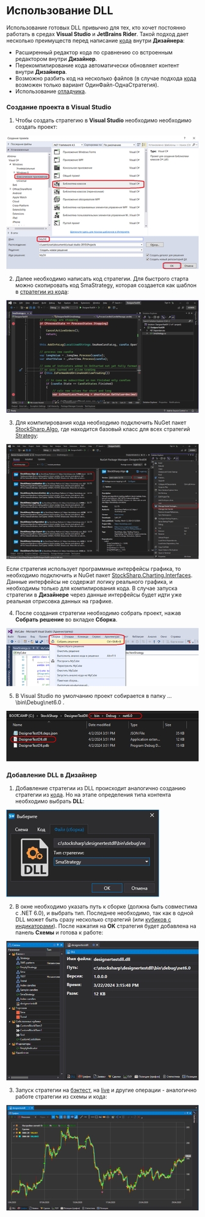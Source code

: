 # Использование DLL

Использование готовых DLL привычно для тех, кто хочет постоянно работать в средах **Visual Studio** и **JetBrains Rider**. Такой подход дает несколько преимуществ перед написание [кода](using_code.md) внутри **Дизайнера**:

- Расширенный редактор кода по сравнению со встроенным редактором внутри **Дизайнер**.
- Перекомпилирование кода автоматически обновляет контент внутри **Дизайнера**.
- Возможно разбить код на несколько файлов (в случае подхода [кода](using_code.md) возможен только вариант ОдинФайл-ОднаСтратегия).
- Использование [отладчика](using_dll/debug_dll_in_visual_studio.md).

### Создание проекта в Visual Studio

1. Чтобы создать стратегию в **Visual Studio** необходимо необходимо создать проект:

![Designer Creating a DLL cube in Visual Studio 00](../../../images/designer_creating_dll_element_in_visual_studio_00.png)

2. Далее необходимо написать код стратегии. Для быстрого старта можно скопировать код SmaStrategy, которая создается как шаблон в [стратегии из кода](using_code/csharp/first_strategy.md):

![Designer Creating a DLL cube in Visual Studio 03](../../../images/designer_creating_dll_element_in_visual_studio_03.png)

3. Для компилирования кода необходимо подключить NuGet пакет [StockSharp.Algo](https://www.nuget.org/packages/stocksharp.algo), где находится базовый класс для всех стратегий [Strategy](xref:StockSharp.Algo.Strategies.Strategy):

![Designer Creating a DLL cube in Visual Studio 04](../../../images/designer_creating_dll_element_in_visual_studio_04.png)

Если стратегия использует программные интерфейсы графика, то необходимо подключить и NuGet пакет [StockSharp.Charting.Interfaces](https://www.nuget.org/packages/stockSharp.charting.interfaces). Данные интерфейсы не содержат логику реального графика, и необходимы только для компилирования кода. В случае запуска стратегии в **Дизайнере** через данные интерфейсы будет идти уже реальная отрисовка данных на графике.

4. После создания стратегии необходимо собрать проект, нажав **Собрать решение** во вкладке **Сборка**.

![Designer Creating a DLL cube in Visual Studio 01](../../../images/designer_creating_dll_element_in_visual_studio_01.png)

5. В Visual Studio по умолчанию проект собирается в папку …\\bin\\Debug\\net6.0 .

![Designer Creating a DLL cube in Visual Studio 02](../../../images/designer_creating_dll_element_in_visual_studio_02.png)

### Добавление DLL в Дизайнер

1. Добавление стратегии из DLL происходит аналогично созданию стратегии из [кода](using_code.md). Но на этапе определения типа контента необходимо выбрать **DLL**:

![Designer_Creation_Strategy_Dll_00](../../../images/designer_creation_strategy_dll_00.png)

2. В окне необходимо указать путь к сборке (должна быть совместима с .NET 6.0), и выбрать тип. Последнее необходимо, так как в одной DLL может быть сразу несколько стратегий (или [кубиков с индикаторами](using_dll/create_element_and_indicator.md)). После нажатия на **OK** стратегия будет добавлена на панель **Схемы** и готова к работе:

![Designer_Creation_Strategy_Dll_01](../../../images/designer_creation_strategy_dll_01.png)

3. Запуск стратегии на [бэктест](../backtesting/user_interface.md), на [live](../live_execution/getting_started.md) и другие операции - аналогично работе стратегии из схемы и кода:

![Designer_Creation_Strategy_Dll_02](../../../images/designer_creation_strategy_dll_02.png)